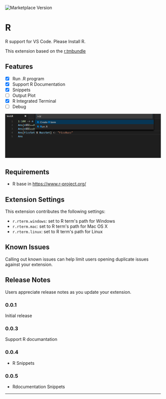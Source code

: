 ![Marketplace Version](http://vsmarketplacebadge.apphb.com/version/ikuyadeu.r.svg "Current Version")

# R

R support for VS Code.
Please Install R.

This extension based on the [r.tmbundle](https://github.com/textmate/r.tmbundle)

## Features

* [x] Run .R program
* [x] Support R Documentation
* [x] Snippets
* [ ] Output Plot
* [x] R Integrated Terminal
* [ ] Debug

![use Run .R](images/feature.png)

## Requirements

* R base in https://www.r-project.org/

## Extension Settings

This extension contributes the following settings:

* `r.rterm.windows`: set to R term's path for Windows
* `r.rterm.mac`: set to R term's path for Mac OS X
* `r.rterm.linux`: set to R term's path for Linux

## Known Issues

Calling out known issues can help limit users opening duplicate issues against your extension.

## Release Notes

Users appreciate release notes as you update your extension.

### 0.0.1

Initial release

### 0.0.3

Support R documantation

### 0.0.4
* R Snippets

### 0.0.5
* Rdocumentation Snippets

-----------------------------------------------------------------------------------------------------------
